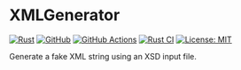 # XMLGenerator

[![Rust](https://img.shields.io/badge/Rust-%23000000.svg?e&logo=rust&logoColor=white)](https://www.rust-lang.org)
[![GitHub](https://img.shields.io/badge/GitHub-%23121011.svg?logo=github&logoColor=white)](https://github.com/zwill22/xmlgenerator)
[![GitHub Actions](https://img.shields.io/badge/GitHub_Actions-2088FF?logo=github-actions&logoColor=white)](https://github.com/zwill22/xmlgenerator/actions)
[![Rust CI](https://github.com/zwill22/xmlgenerator/actions/workflows/rust.yml/badge.svg)](https://github.com/zwill22/xmlgenerator/actions/workflows/rust.yml)
[![License: MIT](https://img.shields.io/github/license/zwill22/iosbuild)](https://github.com/zwill22/OpenBusAPI/blob/main/LICENSE)

Generate a fake XML string using an XSD input file. 
